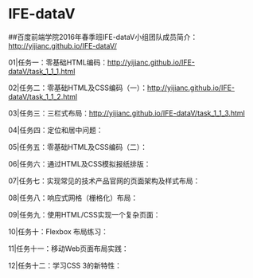 ﻿# IFE-dataV

##百度前端学院2016年春季班IFE-dataV小组团队成员简介：http://yijianc.github.io/IFE-dataV/

01|任务一：零基础HTML编码：http://yijianc.github.io/IFE-dataV/task_1_1_1.html

02|任务二：零基础HTML及CSS编码（一）：http://yijianc.github.io/IFE-dataV/task_1_1_2.html

03|任务三：三栏式布局：http://yijianc.github.io/IFE-dataV/task_1_1_3.html

04|任务四：定位和居中问题：

05|任务五：零基础HTML及CSS编码（二）：

06|任务六：通过HTML及CSS模拟报纸排版：

07|任务七：实现常见的技术产品官网的页面架构及样式布局：

08|任务八：响应式网格（栅格化）布局：

09|任务九：使用HTML/CSS实现一个复杂页面：

10|任务十：Flexbox 布局练习：

11|任务十一：移动Web页面布局实践：

12|任务十二：学习CSS 3的新特性：
